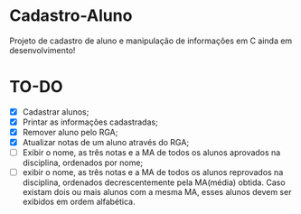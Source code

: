 # Cadastro-Aluno
Projeto de cadastro de aluno e manipulação de informações em C ainda em desenvolvimento!

# TO-DO

- [x] Cadastrar alunos;
- [x] Printar as informações cadastradas;
- [x] Remover aluno pelo RGA;
- [x] Atualizar notas de um aluno através do RGA;
- [ ] Exibir o nome, as três notas e a MA de todos os alunos aprovados na disciplina, ordenados por nome;
- [ ] exibir o nome, as três notas e a MA de todos os alunos reprovados na disciplina, ordenados decrescentemente pela MA(média) obtida. Caso existam dois ou mais alunos com a mesma MA, esses alunos devem ser exibidos em ordem alfabética.
